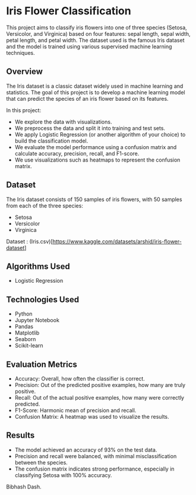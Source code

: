 # Iris Flower Classification

This project aims to classify iris flowers into one of three species (Setosa, Versicolor, and Virginica) based on four features: sepal length, sepal width, petal length, and petal width. The dataset used is the famous Iris dataset and the model is trained using various supervised machine learning techniques.

## Overview

The Iris dataset is a classic dataset widely used in machine learning and statistics. The goal of this project is to develop a machine learning model that can predict the species of an iris flower based on its features.

In this project:

- We explore the data with visualizations.
- We preprocess the data and split it into training and test sets.
- We apply Logistic Regression (or another algorithm of your choice) to build the classification model.
- We evaluate the model performance using a confusion matrix and calculate accuracy, precision, recall, and F1-score.
- We use visualizations such as heatmaps to represent the confusion matrix.

## Dataset

The Iris dataset consists of 150 samples of iris flowers, with 50 samples from each of the three species:
- Setosa
- Versicolor
- Virginica
  
Dataset : (Iris.csv)[https://www.kaggle.com/datasets/arshid/iris-flower-dataset]

## Algorithms Used

- Logistic Regression

## Technologies Used

- Python
- Jupyter Notebook
- Pandas
- Matplotlib
- Seaborn
- Scikit-learn

## Evaluation Metrics

- Accuracy: Overall, how often the classifier is correct.
- Precision: Out of the predicted positive examples, how many are truly positive.
- Recall: Out of the actual positive examples, how many were correctly predicted.
- F1-Score: Harmonic mean of precision and recall.
- Confusion Matrix: A heatmap was used to visualize the results.

## Results

- The model achieved an accuracy of 93% on the test data.
- Precision and recall were balanced, with minimal misclassification between the species.
- The confusion matrix indicates strong performance, especially in classifying Setosa with 100% accuracy.



Bibhash Dash.
